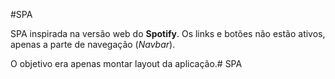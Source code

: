 #SPA

SPA inspirada na versão web do **Spotify**. Os links e botões não estão ativos, apenas a parte de navegação (*Navbar*).

O objetivo era apenas montar layout da aplicação.# SPA
